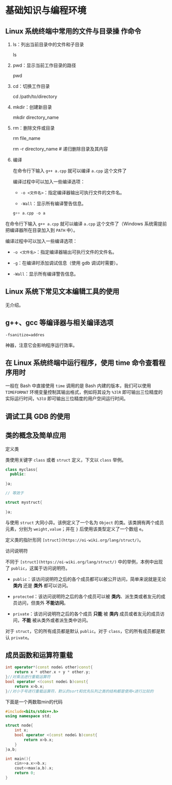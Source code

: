 # 基础知识与编程环境

## Linux 系统终端中常用的文件与目录操 作命令

1. ls：列出当前目录中的文件和子目录

    ls

1. pwd：显示当前工作目录的路径

    pwd

1. cd：切换工作目录

    cd /path/to/directory

1. mkdir：创建新目录

    mkdir directory_name

1. rm：删除文件或目录

    rm file_name

    rm -r directory_name  # 递归删除目录及其内容

1. 编译

    在命令行下输入 `g++ a.cpp` 就可以编译 `a.cpp` 这个文件了

    编译过程中可以加入一些编译选项：

    - `-o <文件名>`：指定编译器输出可执行文件的文件名。

    - `-Wall`：显示所有编译警告信息。

    ```C++
    g++ a.cpp -o a
    ```

在命令行下输入 `g++ a.cpp` 就可以编译 `a.cpp` 这个文件了（Windows 系统需提前把编译器所在目录加入到 `PATH` 中）。

编译过程中可以加入一些编译选项：

- `-o <文件名>`：指定编译器输出可执行文件的文件名。

- `-g`：在编译时添加调试信息（使用 gdb 调试时需要）。

- `-Wall`：显示所有编译警告信息。

## Linux 系统下常见文本编辑工具的使用

无介绍。

## g++、gcc 等编译器与相关编译选项

`-fsanitize=addres` 

神器，注意它会影响程序运行效率。

## 在 Linux 系统终端中运行程序，使用 time 命令查看程序用时

一般在 Bash 中直接使用 `time` 调用的是 Bash 内建的版本，我们可以使用 `TIMEFORMAT` 环境变量控制其输出格式，例如将其设为 `%3lR` 即可输出三位精度的实际运行时间，`%3lU` 即可输出三位精度的用户空间运行时间。

## 调试工具 GDB 的使用

## 类的概念及简单应用

定义类

类使用关键字 `class` 或者 `struct` 定义，下文以 `class` 举例。

```C++
class myclass{
  public:
    
}a;

// 等效于

struct mystruct{
  
}a;
```

与使用 `struct` 大同小异。该例定义了一个名为 `Object` 的类。该类拥有两个成员元素，分别为 `weight,value`；并在 `}` 后使用该类型定义了一个数组 `e`。

定义类的指针形同 `[struct](https://oi-wiki.org/lang/struct/)`。

访问说明符

不同于 `[struct](https://oi-wiki.org/lang/struct/)` 中的举例，本例中出现了 `public`，这属于访问说明符。

- `public`：该访问说明符之后的各个成员都可以被公开访问，简单来说就是无论 **类内** 还是 **类外** 都可以访问。

- `protected`：该访问说明符之后的各个成员可以被 **类内**、派生类或者友元的成员访问，但类外 **不能访问**。

- `private`：该访问说明符之后的各个成员 **只能** 被 **类内** 成员或者友元的成员访问，**不能** 被从类外或者派生类中访问。

对于 `struct`，它的所有成员都是默认 `public`。对于 `class`，它的所有成员都是默认 `private`。

## 成员函数和运算符重载

```C++
int operator*(const node& other)const{
    return x * other.x + y * other.y; 
}//对乘法进行重载运算符
bool operator <(const node& b)const{
    return x>b.x;
}//对小于号进行重载运算符，默认的sort和优先队列之类的结构都是使用<进行比较的
```

下面是一个两数取min的代码

```C++
#include<bits/stdc++.h>
using namespace std;

struct node{
	int x;
	bool operator <(const node& b)const{
		return x>b.x;
	}
}a,b;

int main(){
	cin>>a.x>>b.x;
	cout<<max(a,b).x;
	return 0;
} 
```

